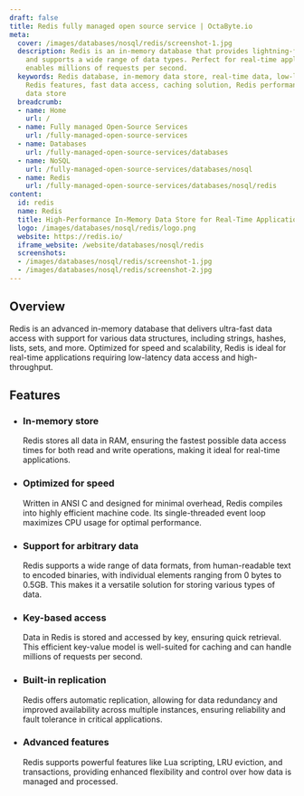 ```yaml
---
draft: false
title: Redis fully managed open source service | OctaByte.io
meta:
  cover: /images/databases/nosql/redis/screenshot-1.jpg
  description: Redis is an in-memory database that provides lightning-fast data access
    and supports a wide range of data types. Perfect for real-time applications, it
    enables millions of requests per second.
  keywords: Redis database, in-memory data store, real-time data, low-latency, high-throughput,
    Redis features, fast data access, caching solution, Redis performance, scalable
    data store
  breadcrumb:
  - name: Home
    url: /
  - name: Fully managed Open-Source Services
    url: /fully-managed-open-source-services
  - name: Databases
    url: /fully-managed-open-source-services/databases
  - name: NoSQL
    url: /fully-managed-open-source-services/databases/nosql
  - name: Redis
    url: /fully-managed-open-source-services/databases/nosql/redis
content:
  id: redis
  name: Redis
  title: High-Performance In-Memory Data Store for Real-Time Applications
  logo: /images/databases/nosql/redis/logo.png
  website: https://redis.io/
  iframe_website: /website/databases/nosql/redis
  screenshots:
  - /images/databases/nosql/redis/screenshot-1.jpg
  - /images/databases/nosql/redis/screenshot-2.jpg
---
```


## Overview

Redis is an advanced in-memory database that delivers ultra-fast data access with support for various data structures, including strings, hashes, lists, sets, and more. Optimized for speed and scalability, Redis is ideal for real-time applications requiring low-latency data access and high-throughput.

## Features

- ### In-memory store

  Redis stores all data in RAM, ensuring the fastest possible data access times for both read and write operations, making it ideal for real-time applications.

- ### Optimized for speed

  Written in ANSI C and designed for minimal overhead, Redis compiles into highly efficient machine code. Its single-threaded event loop maximizes CPU usage for optimal performance.

- ### Support for arbitrary data

  Redis supports a wide range of data formats, from human-readable text to encoded binaries, with individual elements ranging from 0 bytes to 0.5GB. This makes it a versatile solution for storing various types of data.

- ### Key-based access

  Data in Redis is stored and accessed by key, ensuring quick retrieval. This efficient key-value model is well-suited for caching and can handle millions of requests per second.

- ### Built-in replication

  Redis offers automatic replication, allowing for data redundancy and improved availability across multiple instances, ensuring reliability and fault tolerance in critical applications.

- ### Advanced features

  Redis supports powerful features like Lua scripting, LRU eviction, and transactions, providing enhanced flexibility and control over how data is managed and processed.